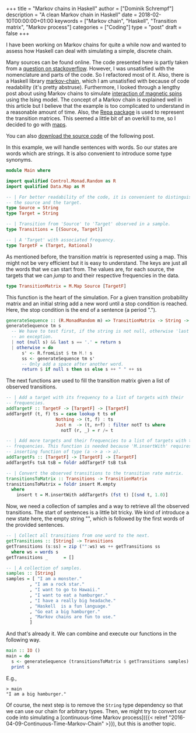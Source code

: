 +++
title = "Markov chains in Haskell"
author = ["Dominik Schrempf"]
description = "A clean Markov chain in Haskell"
date = 2018-02-10T00:00:00+01:00
keywords = ["Markov chain", "Haskell", "Transition matrix", "Markov process"]
categories = ["Coding"]
type = "post"
draft = false
+++

I have been working on Markov chains for quite a while now and wanted to assess how
Haskell can deal with simulating a simple, discrete chain.

Many sources can be found online. The code presented here is partly taken from a
[question on stackoverflow](https://stackoverflow.com/questions/25286816/generating-sequence-from-markov-chain-in-haskell). However, I was unsatisfied with the nomenclature and
parts of the code. So I refactored most of it. Also, there is a Haskell library
[markov-chain](https://hackage.haskell.org/package/markov-chain), which I am unsatisfied with because of code readability (it's
pretty abstruse). Furthermore, I looked through a lengthy post about using
Markov chains to simulate [interaction of magnetic spins](https://idontgetoutmuch.wordpress.com/2013/12/07/haskell-ising-markov-metropolis/) using the Ising model.
The concept of a Markov chain is explained well in this article but I believe
that the example is too complicated to understand in a reasonable amount of
time. Also, the [Repa package](https://hackage.haskell.org/package/repa) is used to represent the transition matrices. This
seemed a little bit of an overkill to me, so I decided to go with [maps](http://hackage.haskell.org/package/containers-0.5.11.0/docs/Data-Map-Strict.html).

You can also [download the source code](/ox-hugo/MarkovChainWithMap.hs) of the following post.

In this example, we will handle sentences with words. So our states are words
which are strings. It is also convenient to introduce some type synonyms.

```haskell
module Main where

import qualified Control.Monad.Random as R
import qualified Data.Map as M

-- | For better readability of the code, it is convenient to distinguish between
-- the source and the target.
type Source = String
type Target = String

-- | Transition from 'Source' to 'Target' observed in a sample.
type Transitions = [(Source, Target)]

-- | A 'Target' with associated frequency.
type TargetF = (Target, Rational)
```

As mentioned before, the transition matrix is represented using a map. This
might not be very efficient but it is easy to understand. The keys are just all
the words that we can start from. The values are, for each source, the targets
that we can _jump_ to and their respective frequencies in the data.

```haskell
type TransitionMatrix = M.Map Source [TargetF]
```

This function is the heart of the simulation. For a given transition probability
matrix and an initial string add a new word until a stop condition is reached.
Here, the stop condition is the end of a sentence (a period ".").

```haskell
generateSequence :: (R.MonadRandom m) => TransitionMatrix -> String -> m String
generateSequence tm s
  -- We have to test first, if the string is not null, otherwise 'last' throws
  -- an exception.
  | not (null s) && last s == '.' = return s
  | otherwise = do
      s' <- R.fromList $ tm M.! s
      ss <- generateSequence tm s'
      -- Only add a space after another word.
      return $ if null s then ss else s ++ " " ++ ss
```

The next functions are used to fill the transition matrix given a list of
observed transitions.

```haskell
-- | Add a target with its frequency to a list of targets with their
-- frequencies.
addTargetF :: TargetF -> [TargetF] -> [TargetF]
addTargetF (t, f) ts = case lookup t ts of
                   Nothing -> (t, f) : ts
                   Just n  -> (t, n+f) : filter notT ts where
                     notT (r, _) = r /= t

-- | Add more targets and their frequencies to a list of targets with their
-- frequencies. This function is needed because 'M.insertWith' requires an
-- inserting function of type (a -> a -> a).
addTargetFs :: [TargetF] -> [TargetF] -> [TargetF]
addTargetFs tsA tsB = foldr addTargetF tsB tsA

-- | Convert the observed transitions to the transition rate matrix.
transitionsToMatrix :: Transitions -> TransitionMatrix
transitionsToMatrix = foldr insert M.empty
  where
    insert t = M.insertWith addTargetFs (fst t) [(snd t, 1.0)]
```

Now, we need a collection of samples and a way to retrieve all the observed
transitions. The start of sentences is a little bit tricky. We kind of introduce
a new state here, the empty string "", which is followed by the first words of
the provided sentences.

```haskell
-- | Collect all transitions from one word to the next.
getTransitions :: [String] -> Transitions
getTransitions (s:ss) = zip ("":ws) ws ++ getTransitions ss
  where ws = words s
getTransitions _      = []

-- | A collection of samples.
samples :: [String]
samples = [ "I am a monster."
         , "I am a rock star."
         , "I want to go to Hawaii."
         , "I want to eat a hamburger."
         , "I have a really big headache."
         , "Haskell  is a fun language."
         , "Go eat a big hamburger."
         , "Markov chains are fun to use."
         ]
```

And that's already it. We can combine and execute our functions in the following
way.

```haskell
main :: IO ()
main = do
  s <- generateSequence (transitionsToMatrix $ getTransitions samples) ""
  print s
```

E.g.,

```text
> main
"I am a big hamburger."
```

Of course, the next step is to remove the `String` type dependency so that we
can use our chain for arbitrary types. Then, we might try to convert our code
into simulating a [continuous-time Markov process]({{< relref "2016-04-09-Continuous-Time-Markov-Chain" >}}), but this is another topic.
